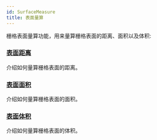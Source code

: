 ```yaml
---
id: SurfaceMeasure
title: 表面量算
---
```

栅格表面量算功能，用来量算栅格表面的距离、面积以及体积:



### [表面距离](SurfaceDistance)

介绍如何量算栅格表面的距离。



### [表面面积](SurfaceArea)

介绍如何量算栅格表面的面积。



### [表面体积](SurfaceVolume)

介绍如何量算栅格表面的体积。
